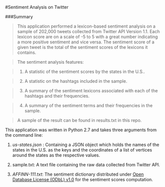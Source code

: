 #Sentiment Analysis on Twitter

###Summary

> This application performed a lexicon-based sentiment analysis on a sample of 202,000 tweets collected from Twitter API Version 1.1. Each lexicon score are on a scale of -5 to 5 with a great number indicating a more positive sentiment and vice versa. The sentiment score of a given tweet is the total of the sentiment scores of the lexicons it contains.

> The sentiment analysis features:

> 1. A statistic of the sentiment scores by the states in the U.S..

> 2. A statistic on the hashtags included in the sample.

> 3. A summary of the sentiment lexicons associated with each of the hashtags and their frequencies.

> 4. A summary of the sentiment terms and their frequencies in the sample.

> A sample of the result can be found in results.txt in this repo.

This application was written in Python 2.7 and takes three arguments from the command line:

1. _us-states.json_ : Containing a JSON object which holds the names of the states in the U.S. as the keys and the coordinates of a list of vertices around the states as the respective values.

2. sample.txt: A text file containing the raw data collected from Twitter API.

3. _AFFINN-111.txt_: The sentiment dictionary distributed under [Open Database License (ODbL) v1.0](http://www.opendatacommons.org/licenses/odbl/1.0/) for the sentiment scores computation.

